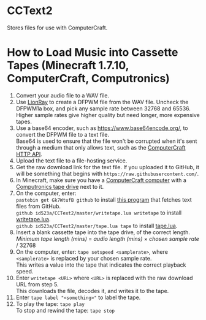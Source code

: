 # CCText2
Stores files for use with ComputerCraft.

# How to Load Music into Cassette Tapes (Minecraft 1.7.10, ComputerCraft, Computronics)

1. Convert your audio file to a WAV file.  
2. Use [LionRay](https://github.com/gamax92/LionRay) to create a DFPWM file from the WAV file. Uncheck the DFPWM1a box, and pick any sample rate between 32768 and 65536.  
    Higher sample rates give higher quality but need longer, more expensive tapes.  
3. Use a base64 encoder, such as https://www.base64encode.org/, to convert the DFPWM file to a text file.  
    Base64 is used to ensure that the file won't be corrupted when it's sent through a medium that only allows text, such as the [ComputerCraft HTTP API](https://computercraft.info/wiki/HTTP_\(API\)).  
4. Upload the text file to a file-hosting service.  
5. Get the raw download link for the text file. If you uploaded it to GitHub, it will be something that begins with `https://raw.githubusercontent.com/`.  
6. In Minecraft, make sure you have a [ComputerCraft computer](http://www.computercraft.info/wiki/Computer) with a [Computronics tape drive](https://wiki.vexatos.com/wiki:computronics:tape) next to it.  
7. On the computer, enter:  
    `pastebin get Gk7WtufB github` to install [this program](https://pastebin.com/Gk7WtufB) that fetches text files from GitHub.  
    `github id523a/CCText2/master/writetape.lua writetape` to install [writetape.lua](https://github.com/id523a/CCText2/blob/master/writetape.lua).  
    `github id523a/CCText2/master/tape.lua tape` to install [tape.lua](https://github.com/id523a/CCText2/blob/master/tape.lua).  
8. Insert a blank cassette tape into the tape drive, of the correct length.  
   *Minimum tape length (mins)* = *audio length (mins)* × *chosen sample rate* / 32768  
9. On the computer, enter: `tape setspeed <samplerate>`, where `<samplerate>` is replaced by your chosen sample rate.  
    This writes a value into the tape that indicates the correct playback speed.  
10. Enter `writetape <URL>` where `<URL>` is replaced with the raw download URL from step 5.  
	This downloads the file, decodes it, and writes it to the tape.  
11. Enter `tape label "<something>"` to label the tape.  
12. To play the tape: `tape play`  
    To stop and rewind the tape: `tape stop`  
